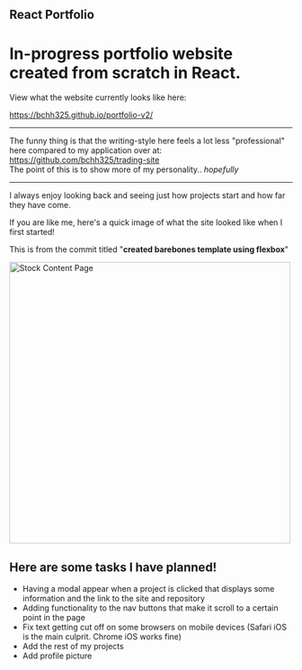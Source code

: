 ## React Portfolio

# In-progress portfolio website created from scratch in React.
View what the website currently looks like here:

https://bchh325.github.io/portfolio-v2/

___

The funny thing is that the writing-style here feels a lot less "professional" <br>
here compared to my application over at: https://github.com/bchh325/trading-site <br>
The point of this is to show more of my personality.. _hopefully_

___

I always enjoy looking back and seeing just how projects start and how far they have come.

If you are like me, here's a quick image of what the site looked like when I first started!

This is from the commit titled "**created barebones template using flexbox**"

<img src="https://i.imgur.com/O2ucXVZ.png" alt="Stock Content Page" width="500" title="Stock Content Page">

## Here are some tasks I have planned!
* Having a modal appear when a project is clicked that displays some information and the link to the site and repository
* Adding functionality to the nav buttons that make it scroll to a certain point in the page
* Fix text getting cut off on some browsers on mobile devices (Safari iOS is the main culprit. Chrome iOS works fine)
* Add the rest of my projects
* Add profile picture

